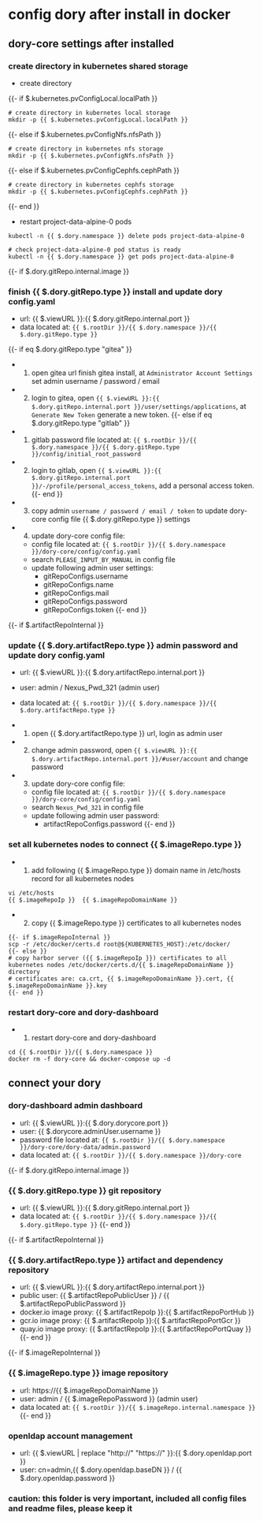 # config dory after install in docker

## dory-core settings after installed

### create directory in kubernetes shared storage

- create directory

{{- if $.kubernetes.pvConfigLocal.localPath }}
```shell script
# create directory in kubernetes local storage
mkdir -p {{ $.kubernetes.pvConfigLocal.localPath }}
```
{{- else if $.kubernetes.pvConfigNfs.nfsPath }}
```shell script
# create directory in kubernetes nfs storage
mkdir -p {{ $.kubernetes.pvConfigNfs.nfsPath }}
```
{{- else if $.kubernetes.pvConfigCephfs.cephPath }}
```shell script
# create directory in kubernetes cephfs storage
mkdir -p {{ $.kubernetes.pvConfigCephfs.cephPath }}
```
{{- end }}

- restart project-data-alpine-0 pods

```shell script
kubectl -n {{ $.dory.namespace }} delete pods project-data-alpine-0

# check project-data-alpine-0 pod status is ready
kubectl -n {{ $.dory.namespace }} get pods project-data-alpine-0
```

{{- if $.dory.gitRepo.internal.image }}
### finish {{ $.dory.gitRepo.type }} install and update dory config.yaml

- url: {{ $.viewURL }}:{{ $.dory.gitRepo.internal.port }}
- data located at: `{{ $.rootDir }}/{{ $.dory.namespace }}/{{ $.dory.gitRepo.type }}`

{{- if eq $.dory.gitRepo.type "gitea" }}
- 1. open gitea url finish gitea install, at `Administrator Account Settings ` set admin username / password / email
- 2. login to gitea, open `{{ $.viewURL }}:{{ $.dory.gitRepo.internal.port }}/user/settings/applications`, at `Generate New Token` generate a new token.
{{- else if eq $.dory.gitRepo.type "gitlab" }}
- 1. gitlab password file located at: `{{ $.rootDir }}/{{ $.dory.namespace }}/{{ $.dory.gitRepo.type }}/config/initial_root_password`
- 2. login to gitlab, open `{{ $.viewURL }}:{{ $.dory.gitRepo.internal.port }}/-/profile/personal_access_tokens`, add a personal access token.
{{- end }}
- 3. copy admin `username / password / email / token` to update dory-core config file {{ $.dory.gitRepo.type }} settings
- 4. update dory-core config file:
  - config file located at: `{{ $.rootDir }}/{{ $.dory.namespace }}/dory-core/config/config.yaml`
  - search `PLEASE_INPUT_BY_MANUAL` in config file
  - update following admin user settings: 
    - gitRepoConfigs.username
    - gitRepoConfigs.name
    - gitRepoConfigs.mail
    - gitRepoConfigs.password
    - gitRepoConfigs.token
{{- end }}
    
{{- if $.artifactRepoInternal }}
### update {{ $.dory.artifactRepo.type }} admin password and update dory config.yaml

- url: {{ $.viewURL }}:{{ $.dory.artifactRepo.internal.port }}
- user: admin / Nexus_Pwd_321 (admin user)
- data located at: `{{ $.rootDir }}/{{ $.dory.namespace }}/{{ $.dory.artifactRepo.type }}`

- 1. open {{ $.dory.artifactRepo.type }} url, login as admin user
- 2. change admin password, open `{{ $.viewURL }}:{{ $.dory.artifactRepo.internal.port }}/#user/account` and change password
- 3. update dory-core config file:
  - config file located at: `{{ $.rootDir }}/{{ $.dory.namespace }}/dory-core/config/config.yaml`
  - search `Nexus_Pwd_321` in config file
  - update following admin user password: 
    - artifactRepoConfigs.password
{{- end }}
 
### set all kubernetes nodes to connect {{ $.imageRepo.type }}

- 1. add following {{ $.imageRepo.type }} domain name in /etc/hosts record for all kubernetes nodes  

```shell script
vi /etc/hosts
{{ $.imageRepoIp }}  {{ $.imageRepoDomainName }}
```

- 2. copy {{ $.imageRepo.type }} certificates to all kubernetes nodes

```shell script
{{- if $.imageRepoInternal }}
scp -r /etc/docker/certs.d root@${KUBERNETES_HOST}:/etc/docker/
{{- else }}
# copy harbor server ({{ $.imageRepoIp }}) certificates to all kubernetes nodes /etc/docker/certs.d/{{ $.imageRepoDomainName }} directory
# certificates are: ca.crt, {{ $.imageRepoDomainName }}.cert, {{ $.imageRepoDomainName }}.key
{{- end }}
```

### restart dory-core and dory-dashboard

- 1. restart dory-core and dory-dashboard

```shell script
cd {{ $.rootDir }}/{{ $.dory.namespace }}
docker rm -f dory-core && docker-compose up -d
```

## connect your dory

### dory-dashboard admin dashboard

- url: {{ $.viewURL }}:{{ $.dory.dorycore.port }}
- user: {{ $.dorycore.adminUser.username }}
- password file located at: `{{ $.rootDir }}/{{ $.dory.namespace }}/dory-core/dory-data/admin.password`
- data located at: `{{ $.rootDir }}/{{ $.dory.namespace }}/dory-core`

{{- if $.dory.gitRepo.internal.image }}
### {{ $.dory.gitRepo.type }} git repository

- url: {{ $.viewURL }}:{{ $.dory.gitRepo.internal.port }}
- data located at: `{{ $.rootDir }}/{{ $.dory.namespace }}/{{ $.dory.gitRepo.type }}`
{{- end }}

{{- if $.artifactRepoInternal }}
### {{ $.dory.artifactRepo.type }} artifact and dependency repository

- url: {{ $.viewURL }}:{{ $.dory.artifactRepo.internal.port }}
- public user: {{ $.artifactRepoPublicUser }} / {{ $.artifactRepoPublicPassword }}
- docker.io image proxy: {{ $.artifactRepoIp }}:{{ $.artifactRepoPortHub }}
- gcr.io image proxy: {{ $.artifactRepoIp }}:{{ $.artifactRepoPortGcr }}
- quay.io image proxy: {{ $.artifactRepoIp }}:{{ $.artifactRepoPortQuay }}
{{- end }}

{{- if $.imageRepoInternal }}
### {{ $.imageRepo.type }} image repository

- url: https://{{ $.imageRepoDomainName }}
- user: admin / {{ $.imageRepoPassword }} (admin user)
- data located at: `{{ $.rootDir }}/{{ $.imageRepo.internal.namespace }}`
{{- end }}

### openldap account management

- url: {{ $.viewURL | replace "http://" "https://" }}:{{ $.dory.openldap.port }}
- user: cn=admin,{{ $.dory.openldap.baseDN }} / {{ $.dory.openldap.password }}

### caution: this folder is very important, included all config files and readme files, please keep it
